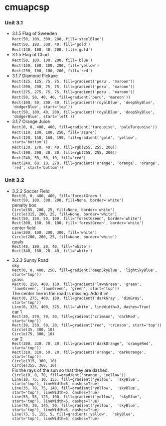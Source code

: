 # cmuapcsp
### Unit 3.1
* 3.1.5 Flag of Sweeden <br/>`Rect(50, 100, 300, 200, fill='steelBlue')`<br/>`Rect(50, 180, 300, 40, fill='gold')`<br/>`Rect(140, 100, 40, 200, fill='gold')` 
* 3.1.5 Flag of Chad <br/>`Rect(50, 100, 100, 200, fill='blue')`<br/>`Rect(150, 100, 100, 200, fill='yellow')`<br/>`Rect(250, 100, 100, 200, fill='red')`
* 3.1.7 Diamond Pickaxe <br/>`Rect(125, 125, 75, 75, fill=gradient('peru', 'maroon'))`<br/> `Rect(200, 200, 75, 75, fill=gradient('peru', 'maroon'))`<br/> `Rect(275, 275, 75, 75, fill=gradient('peru', 'maroon'))`<br/> `Rect(50, 50, 40, 40, fill=gradient('peru', 'maroon'))` <br/>`Rect(100, 50, 200, 40, fill=gradient('royalBlue', 'deepSkyBlue', 'dodgerBlue', start='top'))`<br/> `Rect(50, 100, 40, 200, fill=gradient('royalBlue', 'deepSkyBlue', 'dodgerBlue', start='left'))`
* 3.1.7 Orange Juice <br/>`Rect(0, 0, 400, 400, fill=gradient('turquoise', 'paleTurquoise'))`<br/> `Rect(110, 100, 180, 250, fill='azure')`<br/> `Rect(120, 150, 160, 190, fill=gradient('gold', 'yellow', start='bottom'))`<br/> `Rect(130, 170, 40, 40, fill=rgb(255, 255, 200))`<br/> `Rect(190, 200, 30, 30, fill=rgb(255, 255, 200))`<br/> `Rect(240, 50, 50, 10, fill='red')`<br/> `Rect(240, 60, 10, 270, fill=gradient('orange', 'orange', 'orange', 'red', start='bottom'))`
### Unit 3.2
* 3.2.2 Soccer Field <br/>`Rect(0, 0, 400, 400, fill='forestGreen')`<br/> `Rect(50, 100, 300, 200, fill=None, border='white')`<br/>
penalty box<br/>
`Circle(85, 200, 25, fill=None, border='white')`<br/>
`Circle(315, 200, 25, fill=None, border='white')`<br/>
`Rect(50, 150, 50, 100, fill='forestGreen', border='white')`<br/>
`Rect(300, 150, 50, 100, fill='forestGreen', border='white')`<br/>
center field<br/>
`Line(200, 100, 200, 300, fill='white')`<br/>
`Circle(200, 200, 25, fill=None, border='white')`<br/>
goals<br/>
`Rect(40, 180, 20, 40, fill='white')`<br/>
`Rect(340, 180, 20, 40, fill='white')`<br/>

* 3.2.3 Sunny Road <br/>
sky<br/>
`Rect(0, 0, 400, 250, fill=gradient('deepSkyBlue', 'lightSkyBlue', start='top'))`<br/>
grass<br/>
`Rect(0, 250, 400, 150, fill=gradient('lawnGreen', 'green', 'lawnGreen',
                                     'lawnGreen', 'green', start='top'))`<br/>
The center line in the road is missing. Add it in!<br/>
`Rect(0, 275, 400, 100, fill=gradient('darkGray', 'dimGray', start='top'))`<br/>
`Line(0, 325, 400, 325, fill='white', lineWidth=3, dashes=True)`<br/>
car 1<br/>
`Rect(20, 270, 70, 30, fill=gradient('crimson', 'darkRed', start='top'))`<br/>
`Rect(30, 250, 50, 20, fill=gradient('red', 'crimson', start='top'))`<br/>
`Circle(35, 300, 10)`<br/>
`Circle(75, 300, 10)`<br/>
car 2<br/>
`Rect(300, 330, 70, 30, fill=gradient('darkOrange', 'orangeRed', start='top'))`<br/>
`Rect(310, 310, 50, 20, fill=gradient('orange', 'darkOrange', start='top'))`<br/>
`Circle(315, 360, 10)`<br/>
`Circle(355, 360, 10)`<br/>
Fix the rays of the sun so that they are dashed.<br/>
`Circle(0, 0, 70, fill=gradient('orange', 'yellow'))`<br/>
`Line(10, 75, 10, 155, fill=gradient('yellow',  'skyBlue', start='top'),
     lineWidth=5, dashes=True)`<br/>
`Line(35, 70, 75, 140, fill=gradient('yellow',  'skyBlue', start='top'),
     lineWidth=5, dashes=True)`<br/>
`Line(55, 55, 125, 100, fill=gradient('yellow',  'skyBlue', start='top'),
     lineWidth=5, dashes=True)`<br/>
`Line(70, 30, 145, 50, fill=gradient('yellow',  'skyBlue', start='top'),
     lineWidth=5, dashes=True)`<br/>
`Line(75, 5, 155, 5, fill=gradient('yellow',  'skyBlue', start='top'),
     lineWidth=5, dashes=True)`<br/>
